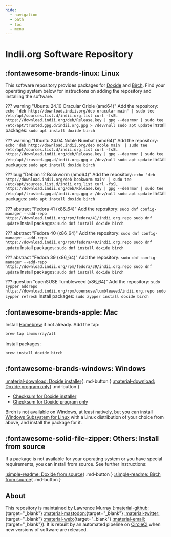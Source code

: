 ```yaml
---
hide:
  - navigation
  - path
  - toc
  - menu
---
```


# Indii.org Software Repository

## :fontawesome-brands-linux: Linux

This software repository provides packages for [Doxide](https://doxide.org) and [Birch](https://birch-lang.org). Find your operating system below for instructions on adding the repository and installing the software.

??? warning "Ubuntu 24.10 Oracular Oriole (amd64)"
    Add the repository:
    ```
    echo 'deb http://download.indii.org/deb oracular main' | sudo tee /etc/apt/sources.list.d/indii.org.list
    curl -fsSL https://download.indii.org/deb/Release.key | gpg --dearmor | sudo tee /etc/apt/trusted.gpg.d/indii.org.gpg > /dev/null
    sudo apt update
    ```
    Install packages:
    ```
    sudo apt install doxide birch
    ```

??? warning "Ubuntu 24.04 Noble Numbat (amd64)"
    Add the repository:
    ```
    echo 'deb http://download.indii.org/deb noble main' | sudo tee /etc/apt/sources.list.d/indii.org.list
    curl -fsSL https://download.indii.org/deb/Release.key | gpg --dearmor | sudo tee /etc/apt/trusted.gpg.d/indii.org.gpg > /dev/null
    sudo apt update
    ```
    Install packages:
    ```
    sudo apt install doxide birch
    ```

??? bug "Debian 12 Bookworm (amd64)"
    Add the repository:
    ```
    echo 'deb http://download.indii.org/deb bookworm main' | sudo tee /etc/apt/sources.list.d/indii.org.list
    curl -fsSL https://download.indii.org/deb/Release.key | gpg --dearmor | sudo tee /etc/apt/trusted.gpg.d/indii.org.gpg > /dev/null
    sudo apt update
    ```
    Install packages:
    ```
    sudo apt install doxide birch
    ```

??? abstract "Fedora 41 (x86_64)"
    Add the repository:
    ```
    sudo dnf config-manager --add-repo https://download.indii.org/rpm/fedora/41/indii.org.repo
    sudo dnf update
    ```
    Install packages:
    ```
    sudo dnf install doxide birch
    ```

??? abstract "Fedora 40 (x86_64)"
    Add the repository:
    ```
    sudo dnf config-manager --add-repo https://download.indii.org/rpm/fedora/40/indii.org.repo
    sudo dnf update
    ```
    Install packages:
    ```
    sudo dnf install doxide birch
    ```

??? abstract "Fedora 39 (x86_64)"
    Add the repository:
    ```
    sudo dnf config-manager --add-repo https://download.indii.org/rpm/fedora/39/indii.org.repo
    sudo dnf update
    ```
    Install packages:
    ```
    sudo dnf install doxide birch
    ```

??? question "openSUSE Tumbleweed (x86_64)"
    Add the repository:
    ```
    sudo zypper addrepo https://download.indii.org/rpm/opensuse/tumbleweed/indii.org.repo
    sudo zypper refresh
    ```
    Install packages:
    ```
    sudo zypper install doxide birch
    ```

## :fontawesome-brands-apple: Mac

Install [Homebrew](https://brew.sh) if not already. Add the tap:
```sh
brew tap lawmurray/all
```
Install packages:
```
brew install doxide birch
```

## :fontawesome-brands-windows: Windows

[:material-download: Doxide installer](https://download.indii.org/win/doxide-installer.exe){ .md-button } [:material-download: Doxide program only](https://download.indii.org/win/doxide.exe){ .md-button }

- [Checksum for Doxide installer](https://download.indii.org/win/doxide-installer.exe.sha256)
- [Checksum for Doxide program only](https://download.indii.org/win/doxide.exe.sha256)

Birch is not available on Windows, at least natively, but you can install [Windows Subsystem for Linux](https://learn.microsoft.com/en-us/windows/wsl/install) with a Linux distribution of your choice from above, and install the package for it.

## :fontawesome-solid-file-zipper: Others: Install from source

If a package is not available for your operating system or you have special requirements, you can install from source. See further instructions:

[:simple-readme: Doxide from source](https://github.com/lawmurray/doxide){ .md-button }
[:simple-readme: Birch from source](https://github.com/lawmurray/Birch){ .md-button }

## About

This repository is maintained by Lawrence Murray ([:material-github:](https://github.com/lawmurray){target="_blank"} [:material-mastodon:](https://fosstodon.org/@lawmurray){target="_blank"} [:material-twitter:](https://twitter.com/lawmurray){target="_blank"} [:material-web:](https://indii.org){target="_blank"} [:material-email:](mailto:lawrence@indii.org){target="_blank"}). It is rebuilt by an automated pipeline on [CircleCI](https://circleci.com) when new versions of software are released.
